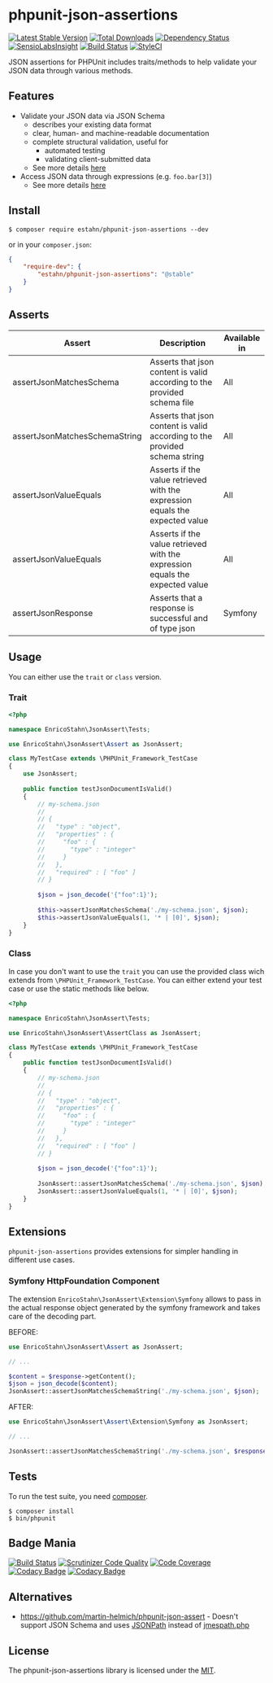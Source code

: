 # phpunit-json-assertions

[![Latest Stable Version](https://poser.pugx.org/estahn/phpunit-json-assertions/version.png)](https://packagist.org/packages/estahn/phpunit-json-assertions)
[![Total Downloads](https://poser.pugx.org/estahn/phpunit-json-assertions/d/total.png)](https://packagist.org/packages/estahn/phpunit-json-assertions)
[![Dependency Status](https://www.versioneye.com/user/projects/56e8f6404e714c0035e760f3/badge.svg?style=flat)](https://www.versioneye.com/user/projects/56e8f6404e714c0035e760f3)
[![SensioLabsInsight](https://insight.sensiolabs.com/projects/581c093b-833a-49c2-a05c-d99aaf8f39c2/mini.png)](https://insight.sensiolabs.com/projects/581c093b-833a-49c2-a05c-d99aaf8f39c2)
[![Build Status](https://travis-ci.org/estahn/phpunit-json-assertions.png?branch=master)](https://travis-ci.org/estahn/phpunit-json-assertions)
[![StyleCI](https://styleci.io/repos/53177096/shield)](https://styleci.io/repos/53177096)

JSON assertions for PHPUnit includes traits/methods to help validate your JSON data through various methods.

## Features

* Validate your JSON data via JSON Schema
    * describes your existing data format
    * clear, human- and machine-readable documentation
    * complete structural validation, useful for
        * automated testing
        * validating client-submitted data
    * See more details [here](http://json-schema.org/)
* Access JSON data through expressions (e.g. `foo.bar[3]`)
    * See more details [here](http://jmespath.org/examples.html)

## Install

    $ composer require estahn/phpunit-json-assertions --dev
    
or in your `composer.json`:

```json
{
    "require-dev": {
        "estahn/phpunit-json-assertions": "@stable"
    }
}
```

## Asserts

| Assert                        | Description                                                                  | Available in |
| ----------------------------- | ---------------------------------------------------------------------------- | ------------ |
| assertJsonMatchesSchema       | Asserts that json content is valid according to the provided schema file     | All |
| assertJsonMatchesSchemaString | Asserts that json content is valid according to the provided schema string   | All |
| assertJsonValueEquals         | Asserts if the value retrieved with the expression equals the expected value | All |
| assertJsonValueEquals         | Asserts if the value retrieved with the expression equals the expected value | All |
| assertJsonResponse            | Asserts that a response is successful and of type json | Symfony |

## Usage

You can either use the `trait` or `class` version.

### Trait

```php
<?php

namespace EnricoStahn\JsonAssert\Tests;

use EnricoStahn\JsonAssert\Assert as JsonAssert;

class MyTestCase extends \PHPUnit_Framework_TestCase
{
    use JsonAssert;
    
    public function testJsonDocumentIsValid()
    {
        // my-schema.json
        //
        // {
        //   "type" : "object",
        //   "properties" : {
        //     "foo" : {
        //       "type" : "integer"
        //     }
        //   },
        //   "required" : [ "foo" ]
        // }
    
        $json = json_decode('{"foo":1}');
        
        $this->assertJsonMatchesSchema('./my-schema.json', $json);
        $this->assertJsonValueEquals(1, '* | [0]', $json);
    }
}
```

### Class

In case you don't want to use the `trait` you can use the provided class wich extends from `\PHPUnit_Framework_TestCase`.
You can either extend your test case or use the static methods like below.

```php
<?php

namespace EnricoStahn\JsonAssert\Tests;

use EnricoStahn\JsonAssert\AssertClass as JsonAssert;

class MyTestCase extends \PHPUnit_Framework_TestCase
{
    public function testJsonDocumentIsValid()
    {
        // my-schema.json
        //
        // {
        //   "type" : "object",
        //   "properties" : {
        //     "foo" : {
        //       "type" : "integer"
        //     }
        //   },
        //   "required" : [ "foo" ]
        // }
    
        $json = json_decode('{"foo":1}');
        
        JsonAssert::assertJsonMatchesSchema('./my-schema.json', $json);
        JsonAssert::assertJsonValueEquals(1, '* | [0]', $json);
    }
}
```

## Extensions

`phpunit-json-assertions` provides extensions for simpler handling in different use cases.

### Symfony HttpFoundation Component

The extension `EnricoStahn\JsonAssert\Extension\Symfony` allows to pass in the actual response object generated
by the symfony framework and takes care of the decoding part.

BEFORE:
```php
use EnricoStahn\JsonAssert\Assert as JsonAssert;

// ...

$content = $response->getContent();
$json = json_decode($content);
JsonAssert::assertJsonMatchesSchemaString('./my-schema.json', $json);
```

AFTER:
```php
use EnricoStahn\JsonAssert\Assert\Extension\Symfony as JsonAssert;

// ...

JsonAssert::assertJsonMatchesSchemaString('./my-schema.json', $response);
```

## Tests

To run the test suite, you need [composer](http://getcomposer.org).

    $ composer install
    $ bin/phpunit

## Badge Mania
[![Build Status](https://scrutinizer-ci.com/g/estahn/phpunit-json-assertions/badges/build.png?b=master)](https://scrutinizer-ci.com/g/estahn/phpunit-json-assertions/build-status/master)
[![Scrutinizer Code Quality](https://scrutinizer-ci.com/g/estahn/phpunit-json-assertions/badges/quality-score.png?b=master)](https://scrutinizer-ci.com/g/estahn/phpunit-json-assertions/?branch=master)
[![Code Coverage](https://scrutinizer-ci.com/g/estahn/phpunit-json-assertions/badges/coverage.png?b=master)](https://scrutinizer-ci.com/g/estahn/phpunit-json-assertions/?branch=master)
[![Codacy Badge](https://api.codacy.com/project/badge/grade/0bbc8fdeb4044287bbce009adc07ca39)](https://www.codacy.com/app/estahn/phpunit-json-assertions)
[![Codacy Badge](https://api.codacy.com/project/badge/coverage/0bbc8fdeb4044287bbce009adc07ca39)](https://www.codacy.com/app/estahn/phpunit-json-assertions)

## Alternatives
* https://github.com/martin-helmich/phpunit-json-assert - Doesn't support JSON Schema and uses [JSONPath](https://github.com/FlowCommunications/JSONPath) instead of [jmespath.php](https://github.com/jmespath/jmespath.php)

## License

The phpunit-json-assertions library is licensed under the [MIT](LICENSE).

